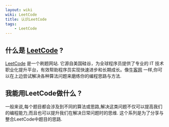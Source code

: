 ```yaml
---
layout: wiki
wiki: LeetCode
title: 认识LeetCode
tags: 
    - LeetCode
---
```


<!-- more -->

## 什么是 [LeetCode](https://leetcode-cn.com/) ?

[LeetCode](https://leetcode-cn.com/) 是一个刷题网站. 它源自美国硅谷，为全球程序员提供了专业的 IT 技术职业化提升平台，有效帮助程序员实现快速进步和长期成长。像[牛客网](https://www.nowcoder.com/) 一样,你可以在上边尝试解决各种算法问题来磨练你的编程思路与方法.

## 我能用LeetCode做什么 ?

一般来说,每个题目都会涉及到不同的算法或思路,解决这类问题不仅可以提高我们的编程能力,而且也可以提升我们在解决日常问题时的思维. 这个系列是为了分享与整合LeetCode中题目的思路.
